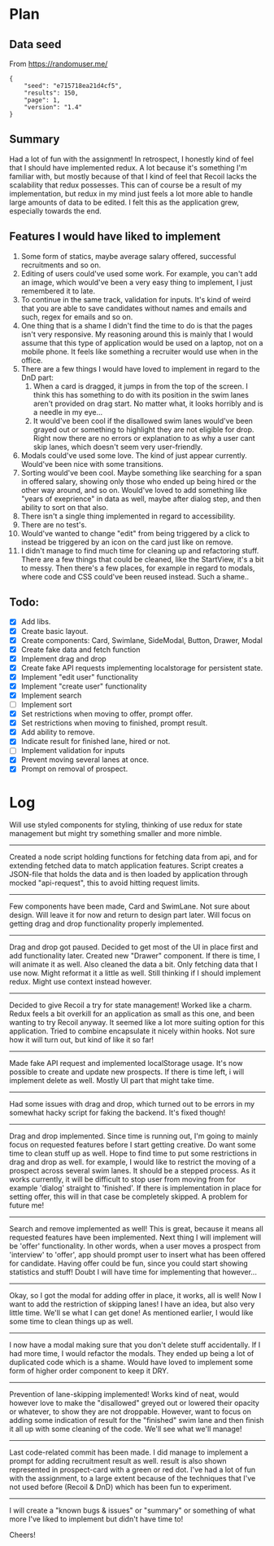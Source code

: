 # Plan

## Data seed
From https://randomuser.me/
```
{
    "seed": "e715718ea21d4cf5",
    "results": 150,
    "page": 1,
    "version": "1.4"
}
```

## Summary
Had a lot of fun with the assignment! In retrospect, I honestly kind of feel that I should have implemented redux. 
A lot because it's something I'm familiar with, but mostly because of that I kind of feel that Recoil
lacks the scalability that redux possesses. This can of course be a result of my implementation, but redux in my mind
just feels a lot more able to handle large amounts of data to be edited. I felt this as the application grew, especially
towards the end. 

## Features I would have liked to implement
1. Some form of statics, maybe average salary offered, successful recruitments and so on.
2. Editing of users could've used some work. For example, you can't add an image, which would've been a very easy
    thing to implement, I just remembered it to late. 
3. To continue in the same track, validation for inputs. It's kind of weird that you are able to save candidates
    without names and emails and such, regex for emails and so on.
4. One thing that is a shame I didn't find the time to do is that the pages isn't very responsive. My reasoning around
    this is mainly that I would assume that this type of application would be used on a laptop, not on a mobile phone.
   It feels like something a recruiter would use when in the office.
5. There are a few things I would have loved to implement in regard to the DnD part:
   1. When a card is dragged, it jumps in from the top of the screen. I think this has something to do with its position
        in the swim lanes aren't provided on drag start. No matter what, it looks horribly and is a needle in my eye...
   2. It would've been cool if the disallowed swim lanes would've been grayed out or something to highlight they
      are not eligible for drop. Right now there are no errors or explanation to as why a user cant skip lanes, which
      doesn't seem very user-friendly.
6. Modals could've used some love. The kind of just appear currently. Would've been nice with some transitions.
7. Sorting would've been cool. Maybe something like searching for a span in offered salary, showing only those who ended
    up being hired or the other way around, and so on. Would've loved to add something like "years of exeprience" in 
    data as well, maybe after dialog step, and then ability to sort on that also.
8. There isn't a single thing implemented in regard to accessibility. 
9. There are no test's. 
10. Would've wanted to change "edit" from being triggered by a click to instead be triggered by an icon on the card
    just like on remove.
11. I didn't manage to find much time for cleaning up and refactoring stuff. There are a few things that could be cleaned,
    like the StartView, it's a bit to messy. Then there's a few places, for example in regard to modals, where code and 
    CSS could've been reused instead. Such a shame..

## Todo:

- [x] Add libs.
- [x] Create basic layout.
- [x] Create components: Card, Swimlane, SideModal, Button, Drawer, Modal
- [x] Create fake data and fetch function
- [x] Implement drag and drop
- [x] Create fake API requests implementing localstorage for persistent state.
- [x] Implement "edit user" functionality
- [x] Implement "create user" functionality
- [x] Implement search
- [ ] Implement sort
- [x] Set restrictions when moving to offer, prompt offer.
- [x] Set restrictions when moving to finished, prompt result.
- [x] Add ability to remove.
- [x] Indicate result for finished lane, hired or not.
- [ ] Implement validation for inputs
- [x] Prevent moving several lanes at once.
- [x] Prompt on removal of prospect.

# Log

Will use styled components for styling, thinking of use redux for state 
management but might try something smaller and more nimble. 

---

Created a node script holding functions for fetching data from api, 
and for extending fetched data to match application features. 
Script creates a JSON-file that holds the data and is then loaded by
application through mocked "api-request", this to avoid hitting
request limits.

---

Few components have been made, Card and SwimLane. Not sure about design. Will leave it for 
now and return to design part later. Will focus on getting drag and drop
functionality properly implemented.

--- 

Drag and drop got paused. Decided to get most of the UI in place first and add
functionality later. Created new "Drawer" component. If there is time, I will animate
it as well. Also cleaned the data a bit. Only fetching data that I use now.
Might reformat it a little as well.
Still thinking if I should implement redux. Might use context instead however.

--- 

Decided to give Recoil a try for state management! Worked like a charm. Redux feels a bit overkill for an 
application as small as this one, and been wanting to try Recoil anyway. It seemed like a lot more suiting option
for this application. Tried to combine encapsulate it nicely within hooks. Not sure how it will turn out, but 
kind of like it so far! 

---

Made fake API request and implemented localStorage usage. It's now possible to create and update new prospects. 
If there is time left, i will implement delete as well. Mostly UI part that might take time.

---

Had some issues with drag and drop, which turned out to be errors in my somewhat hacky script
for faking the backend. It's fixed though! 

--- 

Drag and drop implemented. Since time is running out, I'm going to mainly focus on requested features before I start
getting creative. Do want some time to clean stuff up as well. Hope to find time to put some 
restrictions in drag and drop as well. for example, I would like to restrict the moving 
of a prospect across several swim lanes. It should be a stepped process. As it works currently,
it will be difficult to stop user from moving from for example 'dialog' straight to 'finished'.
If there is implementation in place for setting offer, this will in that case be completely skipped.
A problem for future me! 

---

Search and remove implemented as well! This is great, because it means all requested features
have been implemented. Next thing I will implement will be 'offer' functionality. In other words,
when a user moves a prospect from 'interview' to 'offer', app should prompt user to insert what
has been offered for candidate. Having offer could be fun, since you could start showing statistics
and stuff! Doubt I will have time for implementing that however...

--- 

Okay, so I got the modal for adding offer in place, it works, all is well! Now I want to 
add the restriction of skipping lanes! I have an idea, but also very little time. We'll se 
what I can get done! As mentioned earlier, I would like some time to clean things up as well. 

--- 

I now have a modal making sure that you don't delete stuff accidentally. If I had more time, I would refactor 
the modals. They ended up being a lot of duplicated code which is a shame. Would have loved to implement some form
of higher order component to keep it DRY.

---

Prevention of lane-skipping implemented! Works kind of neat, would however love to make the "disallowed" greyed out 
or lowered their opacity or whatever, to show they are not droppable. However, want to focus on adding some indication 
of result for the "finished" swim lane and then finish it all up with some cleaning of the code. We'll see what we'll 
manage! 


--- 

Last code-related commit has been made. I did manage to implement a prompt for adding recruitment result as well. 
result is also shown represented in prospect-card with a green or red dot. I've had a lot of fun with the assignment,
to a large extent because of the techniques that I've not used before (Recoil & DnD) which has been fun to experiment.

--- 

I will create a "known bugs & issues" or "summary" or something of what more I've liked to implement but didn't have time to! 

Cheers!
